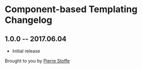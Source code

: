 # Component-based Templating Changelog

## 1.0.0 -- 2017.06.04

* Initial release

Brought to you by [Pierre Stoffe](https://pierrestoffe.be)
